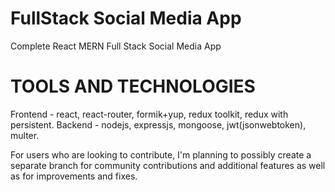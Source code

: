 # FullStack Social Media App
Complete React MERN Full Stack Social Media App

# TOOLS AND TECHNOLOGIES
Frontend - react, react-router, formik+yup, redux toolkit, redux with persistent.
Backend - nodejs, expressjs, mongoose, jwt(jsonwebtoken), multer.

For users who are looking to contribute, I'm planning to possibly create a separate branch for community contributions and additional features as well as for improvements and fixes.
